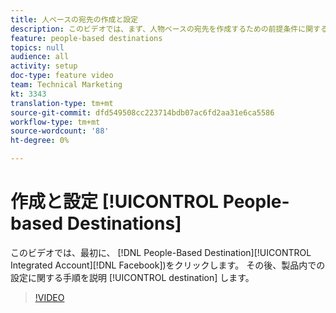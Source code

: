 ```yaml
---
title: 人ベースの宛先の作成と設定
description: このビデオでは、まず、人物ベースの宛先を作成するための前提条件に関する情報を提供し、次に、統合アカウントを設定する方法（パートナー、Facebookなどへのリンク）も示します。 その後、リンク先自体の製品内設定に関する手順を説明します。
feature: people-based destinations
topics: null
audience: all
activity: setup
doc-type: feature video
team: Technical Marketing
kt: 3343
translation-type: tm+mt
source-git-commit: dfd549508cc223714bdb07ac6fd2aa31e6ca5586
workflow-type: tm+mt
source-wordcount: '88'
ht-degree: 0%

---
```



# 作成と設定 [!UICONTROL People-based Destinations]

このビデオでは、最初に、 [!DNL People-Based Destination][!UICONTROL Integrated Account][!DNL Facebook])をクリックします。 その後、製品内での設定に関する手順を説明 [!UICONTROL destination] します。

>[!VIDEO](https://video.tv.adobe.com/v/28955/?quality=12)
